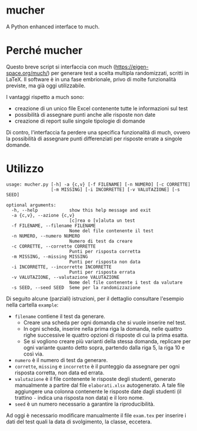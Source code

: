 # mucher
A Python enhanced interface to much.

# Perché mucher
Questo breve script si interfaccia con much (https://eigen-space.org/much/) per generare test a scelta multipla randomizzati, scritti in LaTeX. Il software è in una fase embrionale, privo di molte funzionalità previste, ma già oggi utilizzabile.

I vantaggi rispetto a much sono:
* creazione di un unico file Excel contenente tutte le informazioni sul test
* possibilità di assegnare punti anche alle risposte non date
* creazione di report sulle singole tipologie di domande

Di contro, l'interfaccia fa perdere una specifica funzionalità di much, ovvero la possibilità di assegnare punti differenziati per risposte errate a singole domande.

# Utilizzo


```
usage: mucher.py [-h] -a {c,v} [-f FILENAME] [-n NUMERO] [-c CORRETTE]
                 [-m MISSING] [-i INCORRETTE] [-v VALUTAZIONE] [-s SEED]

optional arguments:
  -h, --help            show this help message and exit
  -a {c,v}, --azione {c,v}
                        [c]rea o [v]aluta un test
  -f FILENAME, --filename FILENAME
                        Nome del file contenente il test
  -n NUMERO, --numero NUMERO
                        Numero di test da creare
  -c CORRETTE, --corrette CORRETTE
                        Punti per risposta corretta
  -m MISSING, --missing MISSING
                        Punti per risposta non data
  -i INCORRETTE, --incorrette INCORRETTE
                        Punti per risposta errata
  -v VALUTAZIONE, --valutazione VALUTAZIONE
                        Nome del file contenente i test da valutare
  -s SEED, --seed SEED  Seme per la randomizzazione
  ```
Di seguito alcune (parziali) istruzioni, per il dettaglio consultare l'esempio nella cartella `example`:
* `filename` contiene il test da generare.
  * Creare una scheda per ogni domanda che si vuole inserire nel test.
  * In ogni scheda, inserire nella prima riga la domanda, nelle quattro righe successive le quattro opzioni di risposte di cui la prima esatta.
  * Se si vogliono creare più varianti della stessa domanda, replicare per ogni variante quanto detto sopra, partendo dalla riga 5, la riga 10 e così via.
* `numero` è il numero di test da generare.
* `corrette`, `missing` e `incorrette` è il punteggio da assegnare per ogni risposta corretta, non data ed errata.
* `valutazione` è il file contenente le risposte degli studenti, generato manualmente a partire dal file `elaborati.xlsx` autogenerato. A tale file aggiungere una colonna contenente le risposte date dagli studenti (il trattino `-` indica una risposta non data) e il loro nome.
* `seed` è un numero necessario a garantire la riproducibilità.

Ad oggi è necessario modificare manualmente il file `exam.tex` per inserire i dati del test quali la data di svolgimento, la classe, eccetera.
